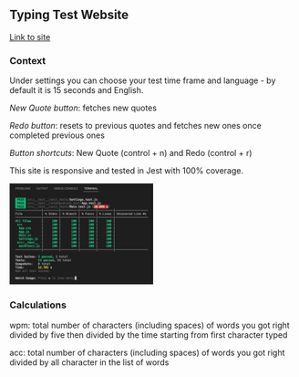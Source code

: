 ## Typing Test Website

[Link to site](https://pea-type.herokuapp.com/)

### Context

Under settings you can choose your test time frame and language - by default it is 15 seconds and English.

_New Quote button_: fetches new quotes

_Redo button_: resets to previous quotes and fetches new ones once completed previous ones 

_Button shortcuts_:  New Quote (control + n) and Redo (control + r)

This site is responsive and tested in Jest with 100% coverage.

<img src="public/test-coverage.jpg" width="50%" height="50%">

### Calculations

wpm: total number of characters (including spaces) of words you got right divided by five then divided by the time starting from first character typed

acc: total number of characters (including spaces) of words you got right divided by all character in the list of words
